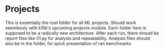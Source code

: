 
# Projects

This is essentially the root folder for all ML projects. Should work seemlessly with k1lib's upcoming projects module. Each folder here is supposed to be a radically new architecture. After each run, there should be report files like 01.py for analysis and repeatability. Analysis files should also be in the folder, for quick presentation of ran benchmarks
